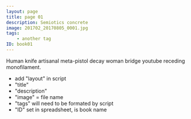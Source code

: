 ```yaml
---
layout: page
title: page 01
description: Semiotics concrete
image: 201702_20170805_0001.jpg
tags:
    - another tag
ID: book01
---
```


Human knife artisanal meta-pistol decay woman bridge youtube receding monofilament. 
- add "layout" in script
- "title" 
- "description"
- "image" = file name
- "tags" will need to be formated by script
- "ID" set in spreadsheet, is book name
